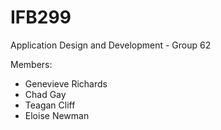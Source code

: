 # IFB299
Application Design and Development - Group 62

Members:

- Genevieve Richards
- Chad Gay
- Teagan Cliff
- Eloise Newman